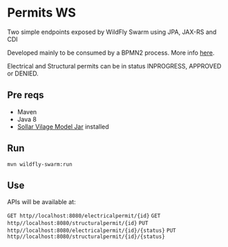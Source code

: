 # Permits WS

Two simple endpoints exposed by WildFly Swarm using JPA, JAX-RS and CDI

Developed mainly to be consumed by a BPMN2 process. More info [here](https://github.com/kmacedovarela/advanced-bpmn2-process). 

Electrical and Structural permits can be in status INPROGRESS, APPROVED or DENIED.

## Pre reqs
* Maven 
* Java 8
* [Sollar Vilage Model Jar](https://github.com/kmacedovarela/advanced-bpmn2-process/tree/master/sv-model) installed 

## Run

```mvn wildfly-swarm:run```

## Use
APIs will be available at:
	
```GET http//localhost:8080/electricalpermit/{id}```
```GET http//localhost:8080/structuralpermit/{id}```
```PUT http//localhost:8080/electricalpermit/{id}/{status}```
```PUT http//localhost:8080/structuralpermit/{id}/{status}```
